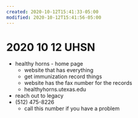 ```yaml
---
created: 2020-10-12T15:41:33-05:00
modified: 2020-10-12T15:41:56-05:00
---
```


# 2020 10 12 UHSN
- healthy horns - home page
  - website that has everything
  - get immunization record things
  - website has the fax number for the records
  - healthyhorns.utexas.edu
- reach out to legacy
- (512) 475-8226
  - call this number if you have a problem

